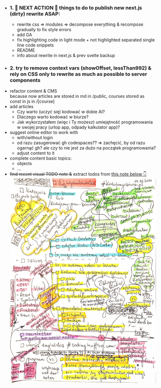 - ### 1. 🚀 NEXT ACTION 🚀 things to do to publish new next.js (dirty) rewrite ASAP:
  - rewrite css => modules => decompose everything & recompose gradually to fix style errors
  - add GA
  - fix highlighting code in light mode + not highlighted separated single line code snippets
  - README
  - info about rewrite in next.js & prev svelte backup
- ### 2. try to remove context vars (showOffset, lessThan992) & rely on CSS only to rewrite as much as possible to server components
- refactor content & CMS\
  because now articles are stored in md in /public, courses stored as const in js in /[course]
- add articles
  - Czy warto (uczyć się) kodować w dobie AI?
  - Dlaczego warto kodować w biurze?
  - Jak wykorzystałem (więc i Ty możesz) umiejętność programowania w swojej pracy (urlop app, odpady kalkulator app)?
- suggest online editor to work with
  - with/without login
  - od razu zasugerować gh codespaces?? => zachęcić, by od razu ogarnąć gh? ale czy to nie jest za dużo na początek programowania?
  - adjust content to it
- complete content basic topics:
  - objects
  - ...
- ~~find recent visual TODO note &~~ extract todos from [this note below 👇](./TODO-2024-10-03-kodujemywbiurze-visual-note.jpg) ![TODO-2024-10-03-kodujemywbiurze-visual-note below 👇](./TODO-2024-10-03-kodujemywbiurze-visual-note.jpg)
